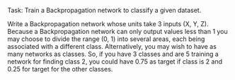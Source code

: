 Task:
Train a Backpropagation network to classify a given dataset.

Write a Backpropagation network whose units take 3 inputs (X, Y, Z).
Because a Backpropagation network can only output values less than 1 you may choose to divide the range (0, 1) into several areas, each being associated with a different class.
Alternatively, you may wish to have as many networks as classes. So, if you have 3 classes and are 5 training a network for finding class 2, you could have 0.75 as target if class is 2 and 0.25 for target for the other classes.
